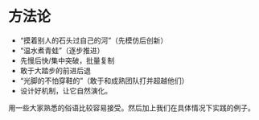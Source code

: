 # 方法论

- “摸着别人的石头过自己的河”（先模仿后创新）
- “温水煮青蛙”（逐步推进）
- 先慢后快/集中突破，批量复制
- 敢于大踏步的前进后退
- “光脚的不怕穿鞋的”（敢于和成熟团队打并超越他们）
- 设计好机制，让它自然演化。

用一些大家熟悉的俗语比较容易接受。然后加上我们在具体情况下实践的例子。
